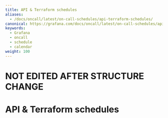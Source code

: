 ```yaml
---
title: API & Terraform schedules
aliases:
  - /docs/oncall/latest/on-call-schedules/api-terraform-schedules/
canonical: https://grafana.com/docs/oncall/latest/on-call-schedules/api-terraform-schedules/
keywords:
  - Grafana
  - oncall
  - schedule
  - calendar
weight: 100
---
```


# NOT EDITED AFTER STRUCTURE CHANGE

# API & Terraform schedules
